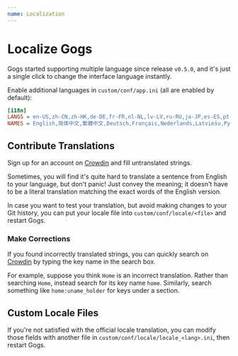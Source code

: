 ```yaml
---
name: Localization
---
```


# Localize Gogs

Gogs started supporting multiple language since release `v0.5.0`, and it's just a single click to change the interface language instantly.

Enable additional languages in `custom/conf/app.ini` (all are enabled by default):

```ini
[i18n]
LANGS = en-US,zh-CN,zh-HK,de-DE,fr-FR,nl-NL,lv-LV,ru-RU,ja-JP,es-ES,pt-BR,pl-PL,bg-BG,it-IT
NAMES = English,简体中文,繁體中文,Deutsch,Français,Nederlands,Latviešu,Русский,日本語,Español,Português do Brasil,Polski,български,Italiano
```

## Contribute Translations

Sign up for an account on [Crowdin](https://crowdin.gogs.io/) and fill untranslated strings.

Sometimes, you will find it's quite hard to translate a sentence from English to your language, but don't panic! Just convey the meaning; it doesn't have to be a literal translation matching the exact words of the English version.

In case you want to test your translation, but avoid making changes to your Git history, you can put your locale file into `custom/conf/locale/<file>` and restart Gogs.

### Make Corrections

If you found incorrectly translated strings, you can quickly search on [Crowdin](https://crowdin.gogs.io/) by typing the key name in the search box.

For example, suppose you think `Home` is an incorrect translation. Rather than searching `Home`, instead search for its key name `home`. Similarly, search something like `home:uname_holder` for keys under a section.

## Custom Locale Files

If you're not satisfied with the official locale translation, you can modify those fields with another file in `custom/conf/locale/locale_<lang>.ini`, then restart Gogs.
